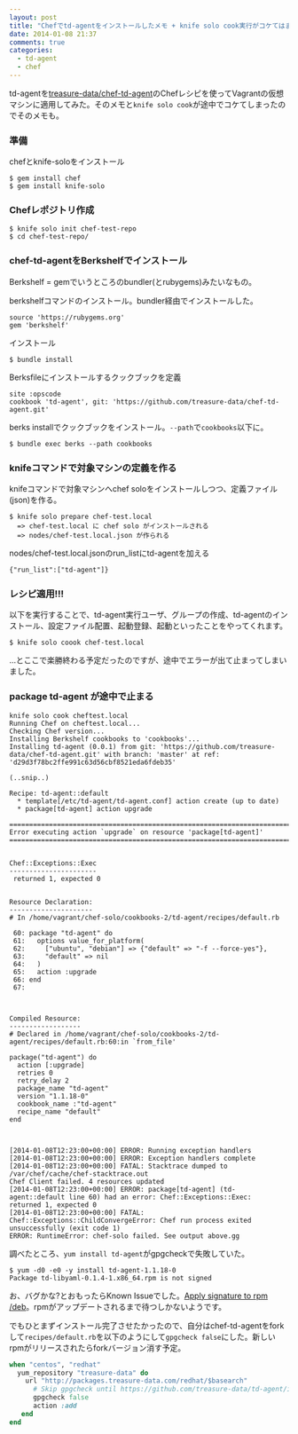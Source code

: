 ```yaml
---
layout: post
title: "Chefでtd-agentをインストールしたメモ + knife solo cook実行がコケてはまった点"
date: 2014-01-08 21:37
comments: true
categories: 
  - td-agent
  - chef
---
```


td-agentを[treasure-data/chef-td-agent](https://github.com/treasure-data/chef-td-agent/)のChefレシピを使ってVagrantの仮想マシンに適用してみた。そのメモと`knife solo cook`が途中でコケてしまったのでそのメモも。

<!-- more -->

### 準備 

chefとknife-soloをインストール

    $ gem install chef
    $ gem install knife-solo


### Chefレポジトリ作成

    $ knife solo init chef-test-repo
    $ cd chef-test-repo/

### chef-td-agentをBerkshelfでインストール

Berkshelf = gemでいうところのbundler(とrubygems)みたいなもの。

berkshelfコマンドのインストール。bundler経由でインストールした。

``` text Gemfile
source 'https://rubygems.org'
gem 'berkshelf'
```

インストール

    $ bundle install

Berksfileにインストールするクックブックを定義

    site :opscode
    cookbook 'td-agent', git: 'https://github.com/treasure-data/chef-td-agent.git'

berks installでクックブックをインストール。`--path`で`cookbooks`以下に。

    $ bundle exec berks --path cookbooks

### knifeコマンドで対象マシンの定義を作る

knifeコマンドで対象マシンへchef soloをインストールしつつ、定義ファイル(json)を作る。

    $ knife solo prepare chef-test.local
      => chef-test.local に chef solo がインストールされる
      => nodes/chef-test.local.json が作られる

nodes/chef-test.local.jsonのrun_listにtd-agentを加える

``` text nodes/chef-test.local.json
{"run_list":["td-agent"]}
```

### レシピ適用!!!

以下を実行することで、td-agent実行ユーザ、グループの作成、td-agentのインストール、設定ファイル配置、起動登録、起動といったことをやってくれます。

    $ knife solo coook chef-test.local

...とここで楽勝終わる予定だったのですが、途中でエラーが出て止まってしまいました。

### package td-agent が途中で止まる

```
knife solo cook cheftest.local
Running Chef on cheftest.local...
Checking Chef version...
Installing Berkshelf cookbooks to 'cookbooks'...
Installing td-agent (0.0.1) from git: 'https://github.com/treasure-data/chef-td-agent.git' with branch: 'master' at ref: 'd29d3f78bc2ffe991c63d56cbf8521eda6fdeb35'

(..snip..)

Recipe: td-agent::default
  * template[/etc/td-agent/td-agent.conf] action create (up to date)
  * package[td-agent] action upgrade

================================================================================
Error executing action `upgrade` on resource 'package[td-agent]'
================================================================================


Chef::Exceptions::Exec
----------------------
 returned 1, expected 0


Resource Declaration:
---------------------
# In /home/vagrant/chef-solo/cookbooks-2/td-agent/recipes/default.rb

 60: package "td-agent" do
 61:   options value_for_platform(
 62:     ["ubuntu", "debian"] => {"default" => "-f --force-yes"},
 63:     "default" => nil
 64:   )
 65:   action :upgrade
 66: end
 67:



Compiled Resource:
------------------
# Declared in /home/vagrant/chef-solo/cookbooks-2/td-agent/recipes/default.rb:60:in `from_file'

package("td-agent") do
  action [:upgrade]
  retries 0
  retry_delay 2
  package_name "td-agent"
  version "1.1.18-0"
  cookbook_name :"td-agent"
  recipe_name "default"
end



[2014-01-08T12:23:00+00:00] ERROR: Running exception handlers
[2014-01-08T12:23:00+00:00] ERROR: Exception handlers complete
[2014-01-08T12:23:00+00:00] FATAL: Stacktrace dumped to /var/chef/cache/chef-stacktrace.out
Chef Client failed. 4 resources updated
[2014-01-08T12:23:00+00:00] ERROR: package[td-agent] (td-agent::default line 60) had an error: Chef::Exceptions::Exec:  returned 1, expected 0
[2014-01-08T12:23:00+00:00] FATAL: Chef::Exceptions::ChildConvergeError: Chef run process exited unsuccessfully (exit code 1)
ERROR: RuntimeError: chef-solo failed. See output above.gg
```

調べたところ、`yum install td-agent`がgpgcheckで失敗していた。

    $ yum -d0 -e0 -y install td-agent-1.1.18-0
    Package td-libyaml-0.1.4-1.x86_64.rpm is not signed

お、バグかな?とおもったらKnown Issueでした。[Apply signature to rpm /deb](https://github.com/treasure-data/td-agent/issues/43)。rpmがアップデートされるまで待つしかないようです。

でもひとまずインストール完了させたかったので、自分はchef-td-agentをforkして`recipes/default.rb`を以下のようにして`gpgcheck false`にした。新しいrpmがリリースされたらforkバージョン消す予定。

``` ruby recipes/default.rb
when "centos", "redhat"
  yum_repository "treasure-data" do
    url "http://packages.treasure-data.com/redhat/$basearch"
      # Skip gpgcheck until https://github.com/treasure-data/td-agent/issues/43 is fixed
      gpgcheck false
      action :add
   end
end
```


